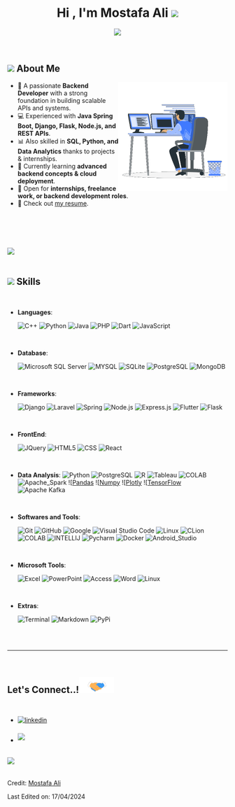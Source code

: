 <h1 align="center"><b>Hi , I'm Mostafa Ali </b><img src="https://media.giphy.com/media/hvRJCLFzcasrR4ia7z/giphy.gif" width="35"></h1>
<!--  -->
<!-- <p align="center" style="left:200px;">
	<a href="https://github.com/DenverCoder1/readme-typing-svg"><img src="https://readme-typing-svg.demolab.com?font=Fira+Code&weight=500&size=25&duration=2500&pause=500&random=false&width=435&lines=Al-Slamo+Alykom;Data+Analysis+%26+ML+Learner;FCAI+Student;Adore+Python+very+much;Love+eFootball"></a>
<!--[![Typing SVG](https://readme-typing-svg.demolab.com?font=Fira+Code&weight=500&size=25&duration=2500&pause=500&random=false&width=435&lines=Al-Slamo+Alykom;Data+Analysis+%26+ML+Learner;FCAI+Student;Adore+Python+very+much;Love+eFootbale)](https://git.io/typing-svg)-->


<p align="center">
  <a href="https://github.com/DenverCoder1/readme-typing-svg">
    <img src="https://readme-typing-svg.demolab.com?font=Fira+Code&weight=500&size=25&duration=2500&pause=500&random=false&width=435&lines=Al-Slamo+Alykom;Backend+Developer;FCAI+Fresh+Graduate;Love+Building+APIs;Passionate+about+Coding;Big+Fan+to+Al-Ahly+FC">
  </a>
</p>

<br>


## <img src="https://www.flaticon.com/free-icon/bolt_12333407?term=about+me&page=1&position=3&origin=tag&related_id=12333407" width="40px"> **About Me**

<picture> 
  <img align="right" src="https://github.com/0xAbdulKhalid/0xAbdulKhalid/raw/main/assets/mdImages/Right_Side.gif" width="250px">
</picture>

- 🎯 A passionate **Backend Developer** with a strong foundation in building scalable APIs and systems.  
- 💻 Experienced with **Java Spring Boot, Django, Flask, Node.js, and REST APIs**.  
- 📊 Also skilled in **SQL, Python, and Data Analytics** thanks to projects & internships.  
- 🌱 Currently learning **advanced backend concepts & cloud deployment**.  
- 🚀 Open for **internships, freelance work, or backend development roles**.  
- 📄 Check out [my resume](https://drive.google.com/file/d/1SCzPKKvZbidxF-JDxCYRs5NAdeVHG295/view?usp=sharing).  

<br>


<br><br>

<img src="https://user-images.githubusercontent.com/73097560/115834477-dbab4500-a447-11eb-908a-139a6edaec5c.gif"><br><br>

## <img src="https://media2.giphy.com/media/QssGEmpkyEOhBCb7e1/giphy.gif?cid=ecf05e47a0n3gi1bfqntqmob8g9aid1oyj2wr3ds3mg700bl&rid=giphy.gif" width ="25"><b> Skills</b>
<br>

<p align="center">

- **Languages**:
    
    ![C++](https://img.shields.io/badge/C++%20-%2300599C.svg?style=for-the-badge&logo=c%2B%2B&logoColor=white)
    ![Python](https://img.shields.io/badge/Python%20-%2314354C.svg?style=for-the-badge&logo=python&logoColor=white)
    ![Java](https://img.shields.io/badge/Java-ED8B00?style=for-the-badge&logo=openjdk&logoColor=white)
    ![PHP](https://img.shields.io/badge/PHP-777BB4?style=for-the-badge&logo=php&logoColor=white)
    ![Dart](https://img.shields.io/badge/Dart-0175C2?style=for-the-badge&logo=dart&logoColor=white)
    ![JavaScript](https://img.shields.io/badge/JavaScript-323330?style=for-the-badge&logo=javascript&logoColor=F7DF1E)
    
    

    
<br>   
    
- **Database**:

    ![Microsoft SQL Server](https://img.shields.io/badge/Microsoft%20SQL%20Server-CC2927?style=for-the-badge&logo=microsoft%20sql%20server&logoColor=white)
    ![MYSQL](https://img.shields.io/badge/MySQL-00000F?style=for-the-badge&logo=mysql&logoColor=white)
    ![SQLite](https://img.shields.io/badge/SQLite-07405E?style=for-the-badge&logo=sqlite&logoColor=white)
    ![PostgreSQL](https://img.shields.io/badge/PostgreSQL-316192?style=for-the-badge&logo=postgresql&logoColor=white)
    ![MongoDB](https://img.shields.io/badge/MongoDB-4EA94B?style=for-the-badge&logo=mongodb&logoColor=white)


<br>   
    
- **Frameworks**:

    ![Django](https://img.shields.io/badge/Django-092E20?style=for-the-badge&logo=django&logoColor=white)
    ![Laravel](https://img.shields.io/badge/Laravel-FF2D20?style=for-the-badge&logo=laravel&logoColor=white)
    ![Spring](https://img.shields.io/badge/Spring-6DB33F?style=for-the-badge&logo=spring&logoColor=white)
    ![Node.js](https://img.shields.io/badge/Node.js-43853D?style=for-the-badge&logo=node.js&logoColor=white)
    ![Express.js](https://img.shields.io/badge/Express%20js-000000?style=for-the-badge&logo=express&logoColor=white)
    ![Flutter](https://img.shields.io/badge/Flutter-02569B?style=for-the-badge&logo=flutter&logoColor=white)
    ![Flask](https://img.shields.io/badge/Flask-000000?style=for-the-badge&logo=flask&logoColor=white)


<br>  

- **FrontEnd**:
  
    ![JQuery](https://img.shields.io/badge/jQuery-0769AD?style=for-the-badge&logo=jquery&logoColor=white)
    ![HTML5](https://img.shields.io/badge/HTML-239120?style=for-the-badge&logo=html5&logoColor=white)
    ![CSS](https://img.shields.io/badge/CSS-239120?&style=for-the-badge&logo=css3&logoColor=white)
    ![React](https://img.shields.io/badge/React-20232A?style=for-the-badge&logo=react&logoColor=61DAFB)
   


<br>

- **Data Analysis**:
    ![Python](https://img.shields.io/badge/Python%20-%2314354C.svg?style=for-the-badge&logo=python&logoColor=white)
    ![PostgreSQL](https://img.shields.io/badge/PostgreSQL-316192?style=for-the-badge&logo=postgresql&logoColor=white)
    ![R](https://img.shields.io/badge/R-276DC3?style=for-the-badge&logo=r&logoColor=white)
    ![Tableau](https://img.shields.io/badge/Tableau-E97627?style=for-the-badge&logo=Tableau&logoColor=white)
    ![COLAB](https://img.shields.io/badge/Colab-F9AB00?style=for-the-badge&logo=googlecolab&color=525252)
    ![Apache_Spark](https://img.shields.io/badge/Apache_Spark-FFFFFF?style=for-the-badge&logo=apachespark&logoColor=#E35A16)
    ![[Pandas](https://img.shields.io/badge/Pandas-2C2D72?style=for-the-badge&logo=pandas&logoColor=white)
    ![[Numpy](https://img.shields.io/badge/Numpy-777BB4?style=for-the-badge&logo=numpy&logoColor=white)
    ![[Plotly](https://img.shields.io/badge/Plotly-239120?style=for-the-badge&logo=plotly&logoColor=white)
    ![[TensorFlow](https://img.shields.io/badge/TensorFlow-FF6F00?style=for-the-badge&logo=TensorFlow&logoColor=white)
    ![Apache Kafka](https://img.shields.io/badge/Apache%20Kafka-000?style=for-the-badge&logo=apachekafka)

    
<br>

- **Softwares and Tools**:

    ![Git](https://img.shields.io/badge/git-%23F05033.svg?style=for-the-badge&logo=git&logoColor=white)
    ![GitHub](https://img.shields.io/badge/github-%23121011.svg?style=for-the-badge&logo=github&logoColor=white)
    ![Google](https://img.shields.io/badge/google-%234285F4.svg?style=for-the-badge&logo=google&logoColor=white)
    ![Visual Studio Code](https://img.shields.io/badge/Visual%20Studio%20Code-0078d7.svg?style=for-the-badge&logo=visual-studio-code&logoColor=white)
    ![Linux](https://img.shields.io/badge/Linux-FCC624?style=for-the-badge&logo=linux&logoColor=black) 
    ![CLion](https://img.shields.io/badge/CLion-000000?style=for-the-badge&logo=clion&logoColor=white) 
    ![COLAB](https://img.shields.io/badge/Colab-F9AB00?style=for-the-badge&logo=googlecolab&color=525252) 
    ![INTELLIJ](https://img.shields.io/badge/IntelliJ_IDEA-000000.svg?style=for-the-badge&logo=intellij-idea&logoColor=white) 
    ![Pycharm](https://img.shields.io/badge/PyCharm-000000.svg?&style=for-the-badge&logo=PyCharm&logoColor=white)
    ![Docker](https://img.shields.io/badge/Docker-2CA5E0?style=for-the-badge&logo=docker&logoColor=white)
    ![Android_Studio](https://img.shields.io/badge/Android_Studio-3DDC84?style=for-the-badge&logo=android-studio&logoColor=white)

<br>


- **Microsoft Tools**:

    ![Excel](https://img.shields.io/badge/Microsoft_Excel-217346?style=for-the-badge&logo=microsoft-excel&logoColor=white)
    ![PowerPoint](https://img.shields.io/badge/Microsoft_PowerPoint-B7472A?style=for-the-badge&logo=microsoft-powerpoint&logoColor=white)
    ![Access](https://img.shields.io/badge/Microsoft_Access-A4373A?style=for-the-badge&logo=microsoft-access&logoColor=white)
    ![Word](https://img.shields.io/badge/Microsoft_Word-2B579A?style=for-the-badge&logo=microsoft-word&logoColor=white)
    ![Linux](https://img.shields.io/badge/Linux-FCC624?style=for-the-badge&logo=linux&logoColor=black) 

<br>

- **Extras**:

    ![Terminal](https://img.shields.io/badge/Terminal-%23054020?style=for-the-badge&logo=gnu-bash&logoColor=white)
    ![Markdown](https://img.shields.io/badge/markdown-%23000000.svg?style=for-the-badge&logo=markdown&logoColor=white)
    ![PyPi](https://img.shields.io/badge/pypi-3775A9?style=for-the-badge&logo=pypi&logoColor=white)


</p>

<br>
<br>

-----

<br>

## <b> Let's Connect..!</b><img src="https://github.com/0xAbdulKhalid/0xAbdulKhalid/raw/main/assets/mdImages/handshake.gif" width ="80">
<br>
<div align='left'>

<ul>

<li>
<a href="https://www.linkedin.com/in/mostafa-ali-1b785a223/" target="_blank">
<img src="https://img.shields.io/badge/linkedin:  Mostafa%20Ali-%2300acee.svg?color=405DE6&style=for-the-badge&logo=linkedin&logoColor=white" alt=linkedin style="margin-bottom: 5px;"/>
</a>
</li>

<br>

<li>
<a href="mostafaali55589@gmail.com" target="_blank">
<img src="https://img.shields.io/badge/gmail: Mostafa_Ali-%23EA4335.svg?style=for-the-badge&logo=gmail&logoColor=white" t=mail style="margin-bottom: 5px;" />
</a>
</li>
	
</ul>
</div>

<br>
<img src="https://user-images.githubusercontent.com/73097560/115834477-dbab4500-a447-11eb-908a-139a6edaec5c.gif">
<br>
<br>

Credit: [Mostafa Ali](https://github.com/Mostafadars)

Last Edited on: 17/04/2024
